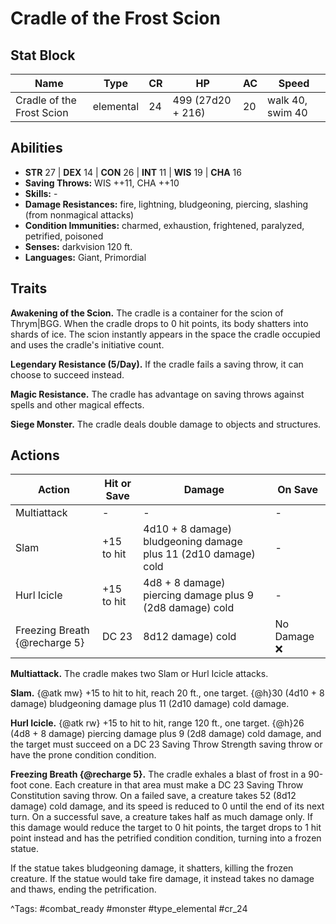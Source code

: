 # Cradle of the Frost Scion

## Stat Block

| Name | Type | CR | HP | AC | Speed |
|------|------|----|----|----|-------|
| Cradle of the Frost Scion | elemental | 24 | 499 (27d20 + 216) | 20 | walk 40, swim 40 |

## Abilities

- **STR** 27 | **DEX** 14 | **CON** 26 | **INT** 11 | **WIS** 19 | **CHA** 16
- **Saving Throws:** WIS ++11, CHA ++10  
- **Skills:** -  
- **Damage Resistances:** fire, lightning, bludgeoning, piercing, slashing (from nonmagical attacks)  
- **Condition Immunities:** charmed, exhaustion, frightened, paralyzed, petrified, poisoned  
- **Senses:** darkvision 120 ft.  
- **Languages:** Giant, Primordial

## Traits

**Awakening of the Scion.** The cradle is a container for the scion of Thrym|BGG. When the cradle drops to 0 hit points, its body shatters into shards of ice. The scion instantly appears in the space the cradle occupied and uses the cradle's initiative count.

**Legendary Resistance (5/Day).** If the cradle fails a saving throw, it can choose to succeed instead.

**Magic Resistance.** The cradle has advantage on saving throws against spells and other magical effects.

**Siege Monster.** The cradle deals double damage to objects and structures.


## Actions

| Action | Hit or Save | Damage | On Save |
|--------|--------------|--------|----------|
| Multiattack | - | - | - |
| Slam | +15 to hit | 4d10 + 8 damage) bludgeoning damage plus 11 (2d10 damage) cold | - |
| Hurl Icicle | +15 to hit | 4d8 + 8 damage) piercing damage plus 9 (2d8 damage) cold | - |
| Freezing Breath {@recharge 5} | DC 23 | 8d12 damage) cold | No Damage ❌ |

**Multiattack.** The cradle makes two Slam or Hurl Icicle attacks.

**Slam.** {@atk mw} +15 to hit to hit, reach 20 ft., one target. {@h}30 (4d10 + 8 damage) bludgeoning damage plus 11 (2d10 damage) cold damage.

**Hurl Icicle.** {@atk rw} +15 to hit to hit, range 120 ft., one target. {@h}26 (4d8 + 8 damage) piercing damage plus 9 (2d8 damage) cold damage, and the target must succeed on a DC 23 Saving Throw Strength saving throw or have the prone condition condition.

**Freezing Breath {@recharge 5}.** The cradle exhales a blast of frost in a 90-foot cone. Each creature in that area must make a DC 23 Saving Throw Constitution saving throw. On a failed save, a creature takes 52 (8d12 damage) cold damage, and its speed is reduced to 0 until the end of its next turn. On a successful save, a creature takes half as much damage only. If this damage would reduce the target to 0 hit points, the target drops to 1 hit point instead and has the petrified condition condition, turning into a frozen statue.

If the statue takes bludgeoning damage, it shatters, killing the frozen creature. If the statue would take fire damage, it instead takes no damage and thaws, ending the petrification.


^Tags: #combat_ready #monster #type_elemental #cr_24
